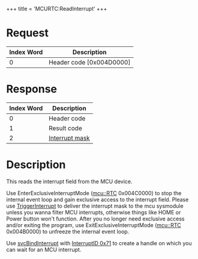 +++
title = 'MCURTC:ReadInterrupt'
+++

# Request

| Index Word | Description                |
|------------|----------------------------|
| 0          | Header code \[0x004D0000\] |

# Response

| Index Word | Description                                         |
|------------|-----------------------------------------------------|
| 0          | Header code                                         |
| 1          | Result code                                         |
| 2          | [Interrupt mask](I2C_Registers#Device_3 "wikilink") |

# Description

This reads the interrupt field from the MCU device.

Use EnterExclusiveInterruptMode
([mcu::RTC](MCU_Services#MCU_service_.22mcu::RTC.22 "wikilink")
0x004C0000) to stop the internal event loop and gain exclusive access to
the interrupt field. Please use
[TriggerInterrupt](MCURTC:PublishNotifications "wikilink") to deliver
the interrupt mask to the mcu sysmodule unless you wanna filter MCU
interrupts, otherwise things like HOME or Power button won't function.
After you no longer need exclusive access and/or exiting the program,
use ExitExclusiveInterruptMode
([mcu::RTC](MCU_Services#MCU_service_.22mcu::RTC.22 "wikilink")
0x004B0000) to unfreeze the internal event loop.

Use [svcBindInterrupt](SVC "wikilink") with [InterruptID
0x71](ARM11_Interrupts "wikilink") to create a handle on which you can
wait for an MCU interrupt.
